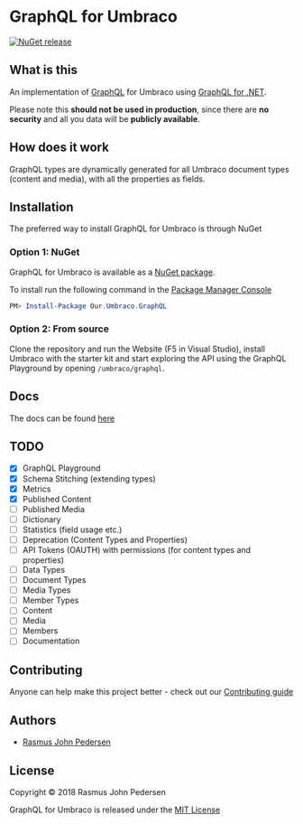 # GraphQL for Umbraco

[![NuGet release](https://img.shields.io/nuget/v/Our.Umbraco.GraphQL.svg)](https://www.nuget.org/packages/Our.Umbraco.GraphQL)

## What is this

An implementation of [GraphQL](https://graphql.org) for Umbraco using [GraphQL for .NET](https://github.com/graphql-dotnet/graphql-dotnet).

Please note this **should not be used in production**, since there are **no security** and all you data will be **publicly available**.

## How does it work

GraphQL types are dynamically generated for all Umbraco document types (content and media), with all the properties as fields.

## Installation

The preferred way to install GraphQL for Umbraco is through NuGet

### Option 1: NuGet

GraphQL for Umbraco is available as a [NuGet package](https://www.nuget.org/packages/Our.Umbraco.GraphQL).

To install run the following command in the [Package Manager Console](https://docs.nuget.org/docs/start-here/using-the-package-manager-console)

```powershell
PM> Install-Package Our.Umbraco.GraphQL
```

### Option 2: From source

Clone the repository and run the Website (F5 in Visual Studio), install Umbraco with the starter kit and start exploring the API using the GraphQL Playground by opening `/umbraco/graphql`.

## Docs

The docs can be found [here](docs/index.md)

## TODO

-   [x] GraphQL Playground
-   [x] Schema Stitching (extending types)
-   [x] Metrics
-   [x] Published Content
-   [ ] Published Media
-   [ ] Dictionary
-   [ ] Statistics (field usage etc.)
-   [ ] Deprecation (Content Types and Properties)
-   [ ] API Tokens (OAUTH) with permissions (for content types and properties)
-   [ ] Data Types
-   [ ] Document Types
-   [ ] Media Types
-   [ ] Member Types
-   [ ] Content
-   [ ] Media
-   [ ] Members
-   [ ] Documentation

## Contributing

Anyone can help make this project better - check out our [Contributing guide](CONTRIBUTING.md)

## Authors

-   [Rasmus John Pedersen](https://www.github.com/rasmusjp)

## License

Copyright © 2018 Rasmus John Pedersen

GraphQL for Umbraco is released under the [MIT License](LICENSE)
